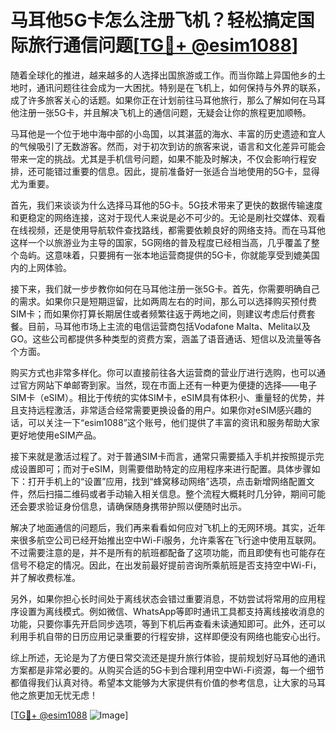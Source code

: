 # 马耳他5G卡怎么注册飞机？轻松搞定国际旅行通信问题[[TG💪+ @esim1088](https://t.me/s/esim1088)]

随着全球化的推进，越来越多的人选择出国旅游或工作。而当你踏上异国他乡的土地时，通讯问题往往会成为一大困扰。特别是在飞机上，如何保持与外界的联系，成了许多旅客关心的话题。如果你正在计划前往马耳他旅行，那么了解如何在马耳他注册一张5G卡，并且解决飞机上的通信问题，无疑会让你的旅程更加顺畅。

马耳他是一个位于地中海中部的小岛国，以其湛蓝的海水、丰富的历史遗迹和宜人的气候吸引了无数游客。然而，对于初次到访的旅客来说，语言和文化差异可能会带来一定的挑战。尤其是手机信号问题，如果不能及时解决，不仅会影响行程安排，还可能错过重要的信息。因此，提前准备好一张适合当地使用的5G卡，显得尤为重要。

首先，我们来谈谈为什么选择马耳他的5G卡。5G技术带来了更快的数据传输速度和更稳定的网络连接，这对于现代人来说是必不可少的。无论是刷社交媒体、观看在线视频，还是使用导航软件查找路线，都需要依赖良好的网络支持。而在马耳他这样一个以旅游业为主导的国家，5G网络的普及程度已经相当高，几乎覆盖了整个岛屿。这意味着，只要拥有一张本地运营商提供的5G卡，你就能享受到媲美国内的上网体验。

接下来，我们就一步步教你如何在马耳他注册一张5G卡。首先，你需要明确自己的需求。如果你只是短期逗留，比如两周左右的时间，那么可以选择购买预付费SIM卡；而如果你打算长期居住或者频繁往返于两地之间，则建议考虑后付费套餐。目前，马耳他市场上主流的电信运营商包括Vodafone Malta、Melita以及GO。这些公司都提供多种类型的资费方案，涵盖了语音通话、短信以及流量等各个方面。

购买方式也非常多样化。你可以直接前往各大运营商的营业厅进行选购，也可以通过官方网站下单邮寄到家。当然，现在市面上还有一种更为便捷的选择——电子SIM卡（eSIM）。相比于传统的实体SIM卡，eSIM具有体积小、重量轻的优势，并且支持远程激活，非常适合经常需要更换设备的用户。如果你对eSIM感兴趣的话，可以关注一下“esim1088”这个账号，他们提供了丰富的资讯和服务帮助大家更好地使用eSIM产品。

接下来就是激活过程了。对于普通SIM卡而言，通常只需要插入手机并按照提示完成设置即可；而对于eSIM，则需要借助特定的应用程序来进行配置。具体步骤如下：打开手机上的“设置”应用，找到“蜂窝移动网络”选项，点击新增网络配置文件，然后扫描二维码或者手动输入相关信息。整个流程大概耗时几分钟，期间可能还会要求验证身份信息，请确保随身携带护照以便随时出示。

解决了地面通信的问题后，我们再来看看如何应对飞机上的无网环境。其实，近年来很多航空公司已经开始推出空中Wi-Fi服务，允许乘客在飞行途中使用互联网。不过需要注意的是，并不是所有的航班都配备了这项功能，而且即使有也可能存在信号不稳定的情况。因此，在出发前最好提前咨询所乘航班是否支持空中Wi-Fi，并了解收费标准。

另外，如果你担心长时间处于离线状态会错过重要消息，不妨尝试将常用的应用程序设置为离线模式。例如微信、WhatsApp等即时通讯工具都支持离线接收消息的功能，只要你事先开启同步选项，等到下机后再查看未读通知即可。此外，还可以利用手机自带的日历应用记录重要的行程安排，这样即便没有网络也能安心出行。

综上所述，无论是为了方便日常交流还是提升旅行体验，提前规划好马耳他的通讯方案都是非常必要的。从购买合适的5G卡到合理利用空中Wi-Fi资源，每一个细节都值得我们认真对待。希望本文能够为大家提供有价值的参考信息，让大家的马耳他之旅更加无忧无虑！

[[TG💪+ @esim1088](https://t.me/s/esim1088) ![Image](https://i.postimg.cc/4NQfJmqS/Snipaste-2025-05-13-00-14-12.png)]